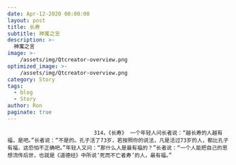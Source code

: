 ```yaml
---
date: Apr-12-2020 00:00:00
layout: post
title: 长寿
subtitle: 神寓之言
description: >-
  神寓之言
image: >-
    /assets/img/Qtcreator-overview.png
optimized_image: >-
    /assets/img/Qtcreator-overview.png
category: Story
tags:
  - blog
  - Story
author: Ron
paginate: true
---
```


							　　314，《长寿》 一个年轻人问长者说：“越长寿的人越有福，是吧。”长者说：“不是的。孔子活了73岁，若按照你的说法，凡是活过73岁的人，都比孔子有福，这恐怕不正确吧。”年轻人又问：“那什么人是最有福的？”长者说：“一个人能把自己的思想流传后世，也就是《道德经》中所说‘死而不亡者寿’的人，最有福。”
							
							
						